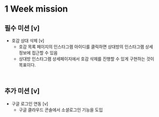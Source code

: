 # 1 Week mission

## 필수 미션 [v]
- 호감 상대 삭제 [v]
  - 호감 목록 페이지의 인스타그램 아이디를 클릭하면 상대방의 인스타그램 상세정보에 접근할 수 있음
  - 상대방 인스타그램 상세페이지에서 호감 삭제를 진행할 수 있게 구현하는 것이 목표이다.

<br>

## 추가 미션 [v]
- 구글 로그인 연동 [v]
  - 구글 클라우드 콘솔에서 소셜로그인 기능을 도입